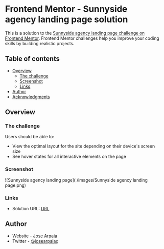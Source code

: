# Frontend Mentor - Sunnyside agency landing page solution

This is a solution to the [Sunnyside agency landing page challenge on Frontend Mentor](https://www.frontendmentor.io/challenges/sunnyside-agency-landing-page-7yVs3B6ef). Frontend Mentor challenges help you improve your coding skills by building realistic projects.

## Table of contents

- [Overview](#overview)
  - [The challenge](#the-challenge)
  - [Screenshot](#screenshot)
  - [Links](#links)
- [Author](#author)
- [Acknowledgments](#acknowledgments)

## Overview

### The challenge

Users should be able to:

- View the optimal layout for the site depending on their device's screen size
- See hover states for all interactive elements on the page

### Screenshot

![Sunnyside agency landing page](./images/Sunnyside agency landing page.png)

### Links

- Solution URL: [URL](https://jqarpaia.github.io/sunnyside-agency-landing-page-main/)

## Author

- Website - [Jose Arpaia](https://josearpaiaq.netlify.app)
- Twitter - [@josearpaiaq](https://www.twitter.com/josearpaiaq)